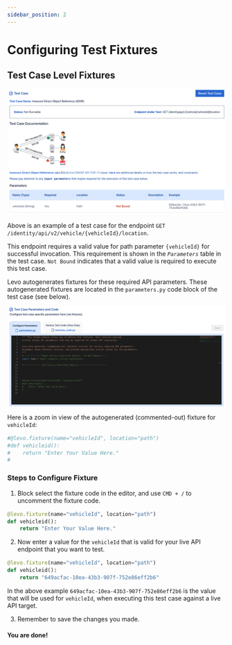 ```yaml
---
sidebar_position: 2
---
```


# Configuring Test Fixtures

## Test Case Level Fixtures
![](../../assets/test-case-unbound-api-param.png)

Above is an example of a test case for the endpoint `GET /identity/api/v2/vehicle/{vehicleId}/location`.

This endpoint requires a valid value for path parameter `{vehicleId}` for successful invocation. This requirement
is shown in the *`Parameters`* table in the test case. `Not Bound` indicates that a valid value is required to execute
this test case.

Levo autogenerates fixtures for these required API parameters. These autogenerated fixtures are located in the `parameters.py` code block of the test case (see below).

![](../..//assets/test-case-api-param-fixture.png)

Here is a zoom in view of the autogenerated (commented-out) fixture for `vehicleId`:
```python
#@levo.fixture(name="vehicleId", location="path")
#def vehicleid():
#    return "Enter Your Value Here."
#
```

### Steps to Configure Fixture

1. Block select the fixture code in the editor, and use `CMD + /` to uncomment the fixture code.

```python
@levo.fixture(name="vehicleId", location="path")
def vehicleid():
    return "Enter Your Value Here."

```

2. Now enter a value for the `vehicleId` that is valid for your live API endpoint that you want to test.

```python
@levo.fixture(name="vehicleId", location="path")
def vehicleid():
    return "649acfac-10ea-43b3-907f-752e86eff2b6"
```

In the above example `649acfac-10ea-43b3-907f-752e86eff2b6` is the value that will be used for `vehicleId`,
when executing this test case against a live API target.

3. Remember to save the changes you made.

#### You are done!
